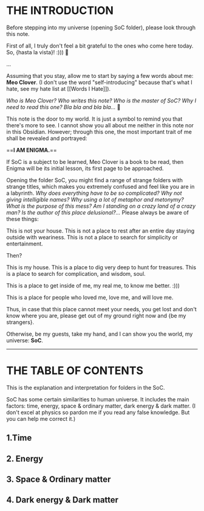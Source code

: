 # THE INTRODUCTION

Before stepping into my universe (opening SoC folder), please look through this note. 

First of all, I truly don't feel a bit grateful to the ones who come here today. So, {hasta la vista}! :))) 👋

...

Assuming that you stay, allow me to start by saying a few words about me: **Meo Clover**. (I don't use the word "self-introducing" because that's what I hate, see my hate list at [[Words I Hate]]).

*Who is Meo Clover? Who writes this note? Who is the master of SoC? Why I need to read this one? Bla bla and bla bla...* 🤔

This note is the door to my world. It is just a symbol to remind you that there's more to see. I cannot show you all about me neither in this note nor in this Obsidian. However; through this one, the most important trait of me shall be revealed and portrayed:

==**I AM ENIGMA.**==

If SoC is a subject to be learned, Meo Clover is a book to be read, then Enigma will be its initial lesson, its first page to be approached.

Opening the folder SoC, you might find a range of strange folders with strange titles, which makes you extremely confused and feel like you are in a labyrinth. *Why does everything have to be so complicated? Why not giving intelligible names? Why using a lot of metaphor and metonymy? What is the purpose of this mess? Am I standing on a crazy land of a crazy man? Is the author of this place delusional?...* Please always be aware of these things:

This is not your house.
This is not a place to rest after an entire day staying outside with weariness.
This is not a place to search for simplicity or entertainment.

Then? 

This is my house.
This is a place to dig very deep to hunt for treasures.
This is a place to search for complication, and wisdom, soul.

This is a place to get inside of me, my real me, to know me better. :)))

This is a place for people who loved me, love me, and will love me.

Thus, in case that this place cannot meet your needs, you get lost and don't know where you are, please get out of my ground right now and {be my strangers}.

Otherwise, be my guests, take my hand, and I can show you the world, my universe: **SoC**.

__________________________
# THE TABLE OF CONTENTS


This is the explanation and interpretation for folders in the SoC.

SoC has some certain similarities to human universe. It includes the main factors: time, energy, space & ordinary matter, dark energy & dark matter. (I don't excel at physics so pardon me if you read any false knowledge. But you can help me correct it.)

## 1.Time



## 2. Energy
## 3. Space & Ordinary matter
## 4. Dark energy & Dark matter
